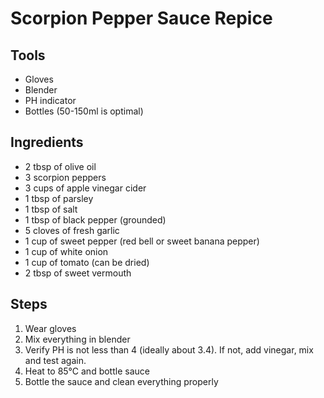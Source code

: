 # Scorpion Pepper Sauce Repice

## Tools

* Gloves
* Blender
* PH indicator
* Bottles (50-150ml is optimal)

## Ingredients

* 2 tbsp of olive oil
* 3 scorpion peppers
* 3 cups of apple vinegar cider
* 1 tbsp of parsley
* 1 tbsp of salt
* 1 tbsp of black pepper (grounded)
* 5 cloves of fresh garlic
* 1 cup of sweet pepper (red bell or sweet banana pepper)
* 1 cup of white onion
* 1 cup of tomato (can be dried)
* 2 tbsp of sweet vermouth

## Steps

1. Wear gloves
1. Mix everything in blender
1. Verify PH is not less than 4 (ideally about 3.4). If not, add vinegar, mix and test again.
1. Heat to 85°C and bottle sauce
1. Bottle the sauce and clean everything properly
